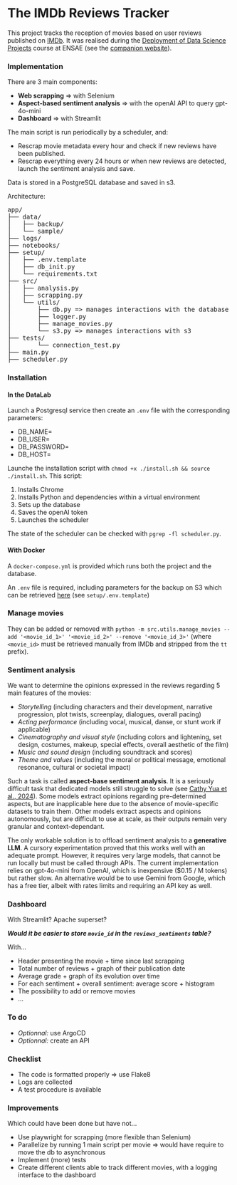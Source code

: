 # The IMDb Reviews Tracker
This project tracks the reception of movies based on user reviews published on [IMDb](https://www.imdb.com). It was realised during the [Deployment of Data Science Projects](https://www.ensae.fr/courses/6052-mise-en-production-des-projets-de-data-science) course at ENSAE (see the [companion website](https://ensae-reproductibilite.github.io/website/)).

### Implementation
There are 3 main components:
- **Web scrapping** => with Selenium
- **Aspect-based sentiment analysis** => with the openAI API to query gpt-4o-mini
- **Dashboard** => with Streamlit

The main script is run periodically by a scheduler, and:
- Rescrap movie metadata every hour and check if new reviews have been published.
- Rescrap everything every 24 hours or when new reviews are detected, launch the sentiment analysis and save.

Data is stored in a PostgreSQL database and saved in s3.

Architecture:
<pre>
app/
├── data/
│   ├── backup/
│   └── sample/
├── logs/
├── notebooks/
├── setup/
│   ├── .env.template
│   ├── db_init.py
│   └── requirements.txt
├── src/
│   ├── analysis.py
│   ├── scrapping.py
│   └── utils/
│       ├── db.py => manages interactions with the database
│       ├── logger.py
│       ├── manage_movies.py
│       └── s3.py => manages interactions with s3
├── tests/
│       └── connection_test.py
├── main.py
├── scheduler.py</pre>

### Installation
#### In the DataLab
Launch a Postgresql service then create an `.env` file with the corresponding parameters:
- DB_NAME=
- DB_USER=
- DB_PASSWORD=
- DB_HOST=

Launche the installation script with `chmod +x ./install.sh && source ./install.sh`. This script:
1. Installs Chrome
2. Installs Python and dependencies within a virtual environment
3. Sets up the database
4. Saves the openAI token
5. Launches the scheduler

The state of the scheduler can be checked with `pgrep -fl scheduler.py`.

#### With Docker
A `docker-compose.yml` is provided which runs both the project and the database. 

An `.env` file is required, including parameters for the backup on S3 which can be retrieved [here](https://datalab.sspcloud.fr/account/storage) (see `setup/.env.template`)

### Manage movies
They can be added or removed with `python -m src.utils.manage_movies --add '<movie_id_1>' '<movie_id_2>' --remove '<movie_id_3>'` (where `<movie_id>` must be retrieved manually from IMDb and stripped from the `tt` prefix).

### Sentiment analysis
We want to determine the opinions expressed in the reviews regarding 5 main features of the movies:
- *Storytelling* (including characters and their development, narrative progression, plot twists, screenplay, dialogues, overall pacing)
- *Acting performance* (including vocal, musical, danse, or stunt work if applicable)
- *Cinematography and visual style* (including colors and lightening, set design, costumes, makeup, special effects, overall aesthetic of the film)
- *Music and sound design* (including soundtrack and scores)
- *Theme and values* (including the moral or political message, emotional resonance, cultural or societal impact)

Such a task is called **aspect-base sentiment analysis**. It is a seriously difficult task that dedicated models still struggle to solve (see [Cathy Yua et al., 2024](https://arxiv.org/abs/2311.10777)). Some models extract opinions regarding pre-determined aspects, but are inapplicable here due to the absence of movie-specific datasets to train them. Other models extract aspects and opinions autonomously, but are difficult to use at scale, as their outputs remain very granular and context-dependant.

The only workable solution is to offload sentiment analysis to a **generative LLM**. A cursory experimentation proved that this works well with an adequate prompt. However, it requires very large models, that cannot be run locally but must be called through APIs. The current implementation relies on gpt-4o-mini from OpenAI, which is inexpensive ($0.15 / M tokens) but rather slow. An alternative would be to use Gemini from Google, which has a free tier, albeit with rates limits and requiring an API key as well.

### Dashboard
With Streamlit? Apache superset?

***Would it be easier to store `movie_id` in the `reviews_sentiments` table?***

With...
- Header presenting the movie + time since last scrapping
- Total number of reviews + graph of their publication date
- Average grade + graph of its evolution over time
- For each sentiment + overall sentiment: average score + histogram
- The possibility to add or remove movies
- ...

### To do
- *Optionnal:* use ArgoCD
- *Optionnal:* create an API

### Checklist
- The code is formatted properly => use Flake8
- Logs are collected
- A test procedure is available

### Improvements
Which could have been done but have not...
- Use playwright for scrapping (more flexible than Selenium)
- Parallelize by running 1 main script per movie => would have require to move the db to asynchronous
- Implement (more) tests
- Create different clients able to track different movies, with a logging interface to the dashboard